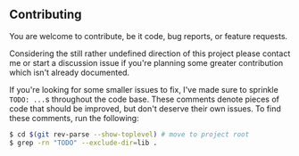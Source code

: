 Contributing
---

You are welcome to contribute, be it code, bug reports, or feature requests.

Considering the still rather undefined direction of this project
please contact me or start a discussion issue if you're planning some greater contribution which isn't already documented.

If you're looking for some smaller issues to fix, I've made sure to sprinkle `TODO: ...`s throughout the code base.
These comments denote pieces of code that should be improved, but don't deserve their own issues.
To find these comments, run the following:
```sh
$ cd $(git rev-parse --show-toplevel) # move to project root
$ grep -rn "TODO" --exclude-dir=lib .
```
